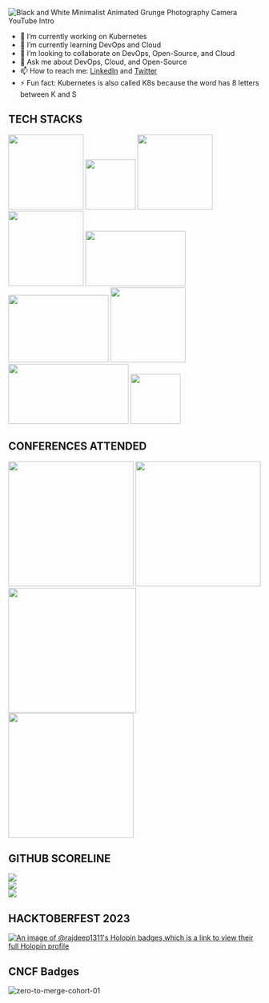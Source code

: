 <!--
**Rajdeep1311/Rajdeep1311** is a ✨ _special_ ✨ repository because its `README.md` (this file) appears on your GitHub profile.
-->

![Black and White Minimalist Animated Grunge Photography Camera YouTube Intro](https://github.com/Rajdeep1311/Rajdeep1311/assets/113296626/aa193074-02f5-422d-9343-c55c32a27796)


- 🔭 I’m currently working on Kubernetes
- 🌱 I’m currently learning DevOps and Cloud
- 👯 I’m looking to collaborate on DevOps, Open-Source, and Cloud
- 💬 Ask me about DevOps, Cloud, and Open-Source
- 📫 How to reach me: [LinkedIn](https://www.linkedin.com/in/rajdeep-pal-1832211b5/) and [Twitter](https://twitter.com/Rajdeep1311)
- ⚡ Fun fact: Kubernetes is also called K8s because the word has 8 letters between K and S


<h2>TECH STACKS</h2>

<img width="150" height="150" src="https://github.com/Rajdeep1311/Rajdeep1311/assets/113296626/acacf976-878d-4676-bf75-ff61a4f45183">
<img width="100" height="100" src="https://github.com/Rajdeep1311/Rajdeep1311/assets/113296626/ce47bc3e-af7d-4808-bf7f-d7bd8fc5aca9">
<img width="150" height="150" src="https://github.com/Rajdeep1311/Rajdeep1311/assets/113296626/6065bd3d-5979-4557-9a45-32db5d53c377">
<img width="150" height="150" src="https://github.com/Rajdeep1311/Rajdeep1311/assets/113296626/79ea9a82-5571-459e-9330-aadf1dd67f2d">
<img width="200" height="110" src="https://github.com/Rajdeep1311/Rajdeep1311/assets/113296626/178f6d8c-8fb9-4c56-99a3-376c9c37fced">
</br>
<img width="200" height="135" src="https://github.com/Rajdeep1311/Rajdeep1311/assets/113296626/5e5ae5a7-6184-4b75-a59f-ad591b25920a">
<img width="150" height="150" src="https://github.com/Rajdeep1311/Rajdeep1311/assets/113296626/762d14e2-ac7b-48ea-9614-121e109bd095">
<img width="240" height="120" src="https://github.com/Rajdeep1311/Rajdeep1311/assets/113296626/f9507641-1df8-4ddd-bafd-0144bbe4328a">
<img width="100" height="100" src="https://github.com/Rajdeep1311/Rajdeep1311/assets/113296626/dcbe2ccb-18b7-4e19-8ebf-8e1c7ab5a9cb">


<h2>CONFERENCES ATTENDED</h2>

<img width="250" height="250" src="https://github.com/Rajdeep1311/Rajdeep1311/assets/113296626/5dbe233f-b009-4879-a183-78bff5eb5fc5">

<img width="250" height="250" src="https://github.com/Rajdeep1311/Rajdeep1311/assets/113296626/5c0fec1c-922f-4407-a33a-322c1a9c6d2c">

<img width="255" height="250" src="https://github.com/Rajdeep1311/Rajdeep1311/assets/113296626/9c625182-34fe-4edb-9991-e2a30a7fc94d">

<img width="250" height="250" src="https://github.com/Rajdeep1311/Rajdeep1311/assets/113296626/c10c1739-89d4-4d2e-8ba4-1b2496ad1200">



<h2>GITHUB SCORELINE</h2>

![](https://github-readme-stats.vercel.app/api?username=Rajdeep1311&theme=shades-of-blue&hide_border=true&include_all_commits=true&count_private=false)<br/>
![](https://github-readme-streak-stats.herokuapp.com/?user=Rajdeep1311&theme=shades-of-blue&hide_border=true)<br/>
![](https://github-readme-stats.vercel.app/api/top-langs/?username=Rajdeep1311&theme=shades-of-blue&hide_border=true&include_all_commits=true&count_private=false&layout=compact)


<h2>HACKTOBERFEST 2023</h2>

[![An image of @rajdeep1311's Holopin badges,which is a link to view their full Holopin profile](https://holopin.me/rajdeep1311)](https://holopin.io/@rajdeep1311)

<h2>CNCF Badges</h2>

![zero-to-merge-cohort-01](https://github.com/Rajdeep1311/Rajdeep1311/assets/113296626/75918ed8-c04c-4901-824a-af7218eb58b4)
